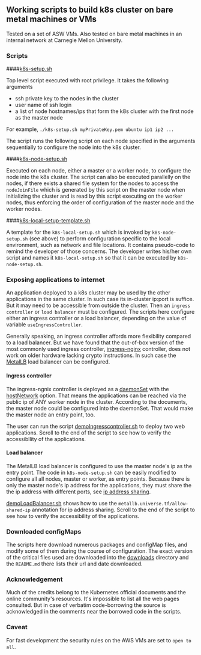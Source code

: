 ## Working scripts to build k8s cluster on bare metal machines or VMs

Tested on a set of ASW VMs.  Also tested on bare metal machines in an internal
network at Carnegie Mellon University.

### Scripts

####[k8s-setup.sh](https://github.com/xyzisinus/k8s-setup-bare-metal/blob/master/k8s-setup.sh)

Top level script executed with root privilege.  It takes the following arguments

* ssh private key to the nodes in the cluster
* user name of ssh login
* a list of node hostnames/ips that form the k8s cluster with the first node as
the master node

For example, ```./k8s-setup.sh myPrivateKey.pem ubuntu ip1 ip2 ...```

The script runs the following script on each node specified in the arguments
sequentially to configure the node into the k8s cluster.

####[k8s-node-setup.sh](https://github.com/xyzisinus/k8s-setup-bare-metal/blob/master/k8s-node-setup.sh)

Executed on each node, either a master or a worker node, to configure the node
into the k8s cluster.  The script can also be executed parallelly on the nodes, if
there exists a shared file system for the nodes to access the ```nodeJoinFile``` which
is generated by this script on the master node when initializing the cluster and is read
by this script executing on the worker nodes, thus enforcing the order of configuration
of the master node and the worker nodes.

####[k8s-local-setup-template.sh](https://github.com/xyzisinus/k8s-setup-bare-metal/blob/master/k8s-local-setup-template.sh)

A template for the ```k8s-local-setup.sh``` which is invoked by ```k8s-node-setup.sh```
(see above) to perform configuration specific to the local environment, such as network and
file locations.  It contains pseudo-code to remind the developer of those concerns.
The developer writes his/her own script and names it ```k8s-local-setup.sh``` so that it can
be executed by ```k8s-node-setup.sh```.

### Exposing applications to internet

An application deployed to a k8s cluster may be used by the other applications in the
same cluster.  In such case its in-cluster ip:port is suffice.  But it may need
to be accessible from outside the cluster.  Then an ```ingress controller``` or
```load balancer``` must be configured.  The scripts here configure either an
ingress controller or a load balancer, depending on the value of variable
 ```useIngressController```.

Generally speaking, an ingress controller affords more flexibility
compared to a load balancer. But we have found that the out-of-box version of the
most commonly used ingress controller,
[ingress-nginx](https://kubernetes.github.io/ingress-nginx/deploy/)
controller, does not work on older hardware lacking crypto instructions.
In such case the [MetalLB](https://metallb.universe.tf/) load balancer can be configured.

#### Ingress controller

The ingress-ngnix controller is deployed as a
[daemonSet](https://kubernetes.io/docs/concepts/workloads/controllers/daemonset/) with
the [hostNetwork](https://kubernetes.github.io/ingress-nginx/deploy/baremetal/#via-the-host-network) option.
That means the applications can be reached via the public ip of ANY worker node
in the cluster.  According to the documents, the master node could be
configured into the daemonSet.  That would make the master node an entry point, too.

The user can run the script [demoIngresscontroller.sh](https://github.com/xyzisinus/k8s-setup-bare-metal/blob/master/demoIngressController.sh)
to deploy two web applications.  Scroll to the end of the script to see how to verify the
accessibllity of the applications.

#### Load balancer

The MetalLB load balancer is configured to use the master node's ip as the entry point.
The code in ```k8s-node-setup.sh``` can be easily modified to configure all
all nodes, master or worker, as entry points.  Because there is only the master
node's ip address for the applications, they must share the the ip address with
different ports, see
[ip address sharing](https://metallb.universe.tf/usage/#ip-address-sharing).

[demoLoadBalancer.sh](https://github.com/xyzisinus/k8s-setup-bare-metal/blob/master/demoLoadBalancer.sh)
shows how to use the ```metallb.universe.tf/allow-shared-ip``` annotation for
ip address sharing.  Scroll to the end of the script to see how to verify the
accessibility of the applications.

### Downloaded configMaps

The scripts here download numerous packages and configMap files, and modify
some of them during the course of configuration.  The exact version of the
critical files used are downloaded into the 
[downloads](https://github.com/xyzisinus/k8s-setup-bare-metal/tree/master/downloads)
directory and the ```README.md``` there lists their url and date
downloaded.

### Acknowledgement

Much of the credits belong to the Kubernetes official documents and the online
community's resources.  It's impossible to list all the web pages consulted.  But
in case of verbatim code-borrowing the source is acknowledged in the comments
near the borrowed code in the scripts.

### Caveat

For fast development the security rules on the AWS VMs are set to `open to all`.
